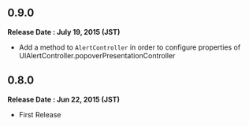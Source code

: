 ## 0.9.0
**Release Date : July 19, 2015 (JST)**
- Add a method to ```AlertController``` in order to configure properties of UIAlertController.popoverPresentationController

## 0.8.0
**Release Date : Jun 22, 2015 (JST)**
- First Release
